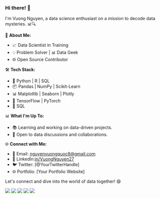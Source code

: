 ### Hi there! 👋

I'm Vuong Nguyen, a data science enthusiast on a mission to decode data mysteries. 📊🔍

🌟 **About Me:**
- 📈 Data Scientist in Training
- 💡 Problem Solver | 📊 Data Geek
- 🌐 Open Source Contributor

🛠️ **Tech Stack:**
- 🐍 Python | R | SQL
- 📦 Pandas | NumPy | Scikit-Learn
- 📊 Matplotlib | Seaborn | Plotly
- 🤖 TensorFlow | PyTorch
- 💾 SQL 

📊 **What I'm Up To:**
- 📚 Learning and working on data-driven projects.
- 💬 Open to data discussions and collaborations.

🌐 **Connect with Me:**
- 📧 Email: nguyenvuongquoc8@gmail.com
- 💼 LinkedIn:[in/VuongNguyen27](https://www.linkedin.com/in/VuongNguyen27/)
- 🐦 Twitter: [@YourTwitterHandle]
- 🌐 Portfolio: [Your Portfolio Website]

Let's connect and dive into the world of data together! 😄



[![](https://raw.githubusercontent.com/vn7n24fzkq/github-profile-summary-cards-example/master/profile-summary-card-output/darcula/0-profile-details.svg)](https://github.com/vn7n24fzkq/github-profile-summary-cards)
[![](https://raw.githubusercontent.com/vn7n24fzkq/github-profile-summary-cards-example/master/profile-summary-card-output/darcula/1-repos-per-language.svg)](https://github.com/vn7n24fzkq/github-profile-summary-cards) [![](https://raw.githubusercontent.com/vn7n24fzkq/github-profile-summary-cards-example/master/profile-summary-card-output/darcula/2-most-commit-language.svg)](https://github.com/vn7n24fzkq/github-profile-summary-cards)
[![](https://raw.githubusercontent.com/vn7n24fzkq/github-profile-summary-cards-example/master/profile-summary-card-output/darcula/3-stats.svg)](https://github.com/vn7n24fzkq/github-profile-summary-cards) [![](https://raw.githubusercontent.com/vn7n24fzkq/github-profile-summary-cards-example/master/profile-summary-card-output/darcula/4-productive-time.svg)](https://github.com/vn7n24fzkq/github-profile-summary-cards)
